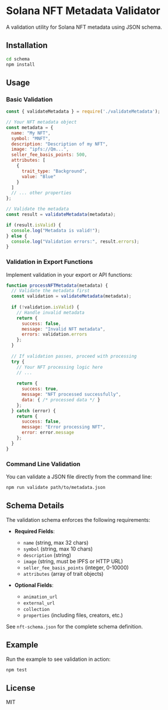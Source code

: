 # Solana NFT Metadata Validator

A validation utility for Solana NFT metadata using JSON schema.

## Installation

```bash
cd schema
npm install
```

## Usage

### Basic Validation

```javascript
const { validateMetadata } = require('./validateMetadata');

// Your NFT metadata object
const metadata = {
  name: "My NFT",
  symbol: "MNFT",
  description: "Description of my NFT",
  image: "ipfs://Qm...",
  seller_fee_basis_points: 500,
  attributes: [
    {
      trait_type: "Background",
      value: "Blue"
    }
  ]
  // ... other properties
};

// Validate the metadata
const result = validateMetadata(metadata);

if (result.isValid) {
  console.log("Metadata is valid!");
} else {
  console.log("Validation errors:", result.errors);
}
```

### Validation in Export Functions

Implement validation in your export or API functions:

```javascript
function processNFTMetadata(metadata) {
  // Validate the metadata first
  const validation = validateMetadata(metadata);
  
  if (!validation.isValid) {
    // Handle invalid metadata
    return {
      success: false,
      message: "Invalid NFT metadata",
      errors: validation.errors
    };
  }
  
  // If validation passes, proceed with processing
  try {
    // Your NFT processing logic here
    // ...
    
    return {
      success: true,
      message: "NFT processed successfully",
      data: { /* processed data */ }
    };
  } catch (error) {
    return {
      success: false,
      message: "Error processing NFT",
      error: error.message
    };
  }
}
```

### Command Line Validation

You can validate a JSON file directly from the command line:

```bash
npm run validate path/to/metadata.json
```

## Schema Details

The validation schema enforces the following requirements:

- **Required Fields**: 
  - `name` (string, max 32 chars)
  - `symbol` (string, max 10 chars)
  - `description` (string)
  - `image` (string, must be IPFS or HTTP URL)
  - `seller_fee_basis_points` (integer, 0-10000)
  - `attributes` (array of trait objects)

- **Optional Fields**:
  - `animation_url`
  - `external_url`
  - `collection`
  - `properties` (including files, creators, etc.)

See `nft-schema.json` for the complete schema definition.

## Example

Run the example to see validation in action:

```bash
npm test
```

## License

MIT 